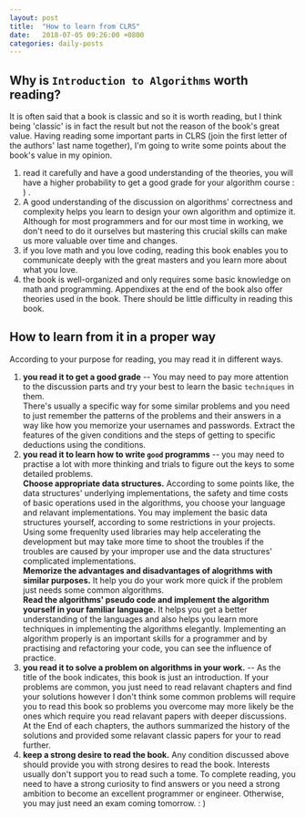 ```yaml
---
layout: post
title:  "How to learn from CLRS"
date:   2018-07-05 09:26:00 +0800
categories: daily-posts
---
```

## Why is `Introduction to Algorithms` worth reading?
It is often said that a book is classic and so it is worth reading, but I think being 'classic' is in fact the result but not the reason of the book's great value. Having reading some important parts in CLRS (join the first letter of the authors' last name together), I'm going to write some points about the book's value in my opinion.
1. read it carefully and have a good understanding of the theories, you will have a higher probability to get a good grade for your algorithm course : ) .
2. A good understanding of the discussion on algorithms' correctness and complexity helps you learn to design your own algorithm and optimize it. Although for most programmers and for our most time in working, we don't need to do it ourselves but mastering this crucial skills can make us more valuable over time and changes.
3. if you love math and you love coding, reading this book enables you to communicate deeply with the great masters and you learn more about what you love.
4. the book is well-organized and only requires some basic knowledge on math and programming. Appendixes at the end of the book also offer theories used in the book. There should be little difficulty in reading this book.

## How to learn from it in a proper way
According to your purpose for reading, you may read it in different ways.
1. **you read it to get a good grade** -- You may need to pay more attention to the discussion parts and try your best to learn the basic `techniques` in them.   
There's usually a specific way for some similar problems and you need to just remember the patterns of the problems and their answers in a way like how you memorize your usernames and passwords. Extract the features of the given conditions and the steps of getting to specific deductions using the conditions.
2. **you read it to learn how to write `good` programms** -- you may need to practise a lot with more thinking and trials to figure out the keys to some detailed problems.  
**Choose appropriate data structures.** According to some points like, the data structures' underlying implementations, the safety and time costs of basic operations used in the algorithms, you choose your language and relavant implementations. You may implement the basic data structures yourself, according to some restrictions in your projects. Using some frequenlty used libraries may help accelerating the development but may take more time to shoot the troubles if the troubles are caused by your improper use and the data structures' complicated implementations.  
**Memorize the advantages and disadvantages of alogrithms with similar purposes.** It help you do your work more quick if the problem just needs some common algorithms.  
**Read the algorithms' pseudo code and implement the algorithm yourself in your familiar language.** It helps you get a better understanding of the languages and also helps you learn more techniques in implementing the algorithms elegantly. Implementing an algorithm properly is an important skills for a programmer and by practising and refactoring your code, you can see the influence of practice.  
3. **you read it to solve a problem on algorithms in your work.** -- As the title of the book indicates, this book is just an introduction. If your problems are common, you just need to read relavant chapters and find your solutions however I don't think some common problems will require you to read this book so problems you overcome may more likely be the ones which require you read relavant papers with deeper discussions. At the End of each chapters, the authors summarized the history of the solutions and  provided some relavant classic papers for your to read further.
4. **keep a strong desire to read the book.** Any condition discussed above should provide you with strong desires to read the book. Interests usually don't support you to read such a tome. To complete reading, you need to have a strong curiosity to find answers or you need a strong ambition to become an excellent programmer or engineer. Otherwise, you may just need an exam coming tomorrow. : )
